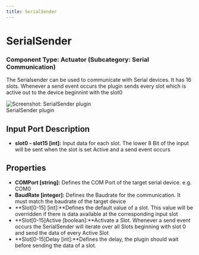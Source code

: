 ```yaml
---
title: SerialSender
---
```


# SerialSender

### Component Type: Actuator (Subcategory: Serial Communication)

The Serialsender can be used to communicate with Serial devices. It has 16 slots. Whenever a send event occurs the plugin sends every slot which is active out to the device beginnint with the slot0

![Screenshot: SerialSender plugin](./img/SerialSender.png "Screenshot:
        SerialSender plugin")  
SerialSender plugin

## Input Port Description

- **slot0 - slot15 \[int\]:** Input data for each slot. The lower 8 Bit of the input will be sent when the slot is set Active and a send event occurs

## Properties

- **COMPort \[string\]:** Defines the COM Port of the target serial device. e.g. COM0
- **BaudRate \[integer\]:** Defines the Baudrate for the communication. It must match the baudrate of the target device
- **Slot\[0-15\] \[int\]:**Defines the default value of a slot. This value will be overridden if there is data available at the corresponding input slot
- **Slot\[0-15\]Active \[boolean\]:**Activate a Slot. Whenever a send event occurs the SerialSender will iterate over all Slots beginning with slot 0 and send the data of every Active Slot
- **Slot\[0-15\]Delay \[int\]:**Defines the delay, the plugin should wait before sending the data of a slot.
